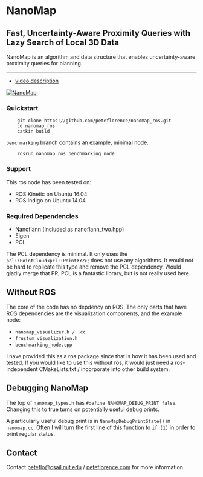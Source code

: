 # NanoMap
## Fast, Uncertainty-Aware Proximity Queries with Lazy Search of Local 3D Data

NanoMap is an algorithm and data structure that enables uncertainty-aware proximity queries for planning.

---

  * [video description](https://www.youtube.com/watch?v=zWAs_Djd_hA)


  [![NanoMap](http://img.youtube.com/vi/zWAs_Djd_hA/0.jpg)](https://www.youtube.com/watch?v=zWAs_Djd_hA)
  

### Quickstart

```
	git clone https://github.com/peteflorence/nanomap_ros.git
	cd nanomap_ros
	catkin build
```

`benchmarking` branch contains an example, minimal node.

```
	rosrun nanomap_ros benchmarking_node

```

### Support

This ros node has been tested on:

- ROS Kinetic on Ubuntu 16.04
- ROS Indigo on Ubuntu 14.04

### Required Dependencies

- Nanoflann (included as nanoflann_two.hpp)
- Eigen
- PCL

The PCL dependency is minimal.  It only uses the `pcl::PointCloud<pcl::PointXYZ>`; does not use any algorithms.  It would not be hard to replicate this type and remove the PCL dependency.  Would gladly merge that PR, PCL is a fantastic library, but is not really used here.

## Without ROS

The core of the code has no depdency on ROS.  The only parts that have ROS dependencies are the visualization components, and the example node:

- `nanomap_visualizer.h / .cc`
- `frustum_visualization.h`
- `benchmarking_node.cpp`

I have provided this as a ros package since that is how it has been used and tested.  If you would like to use this without ros, it would just need a ros-independent CMakeLists.txt / incorporate into other build system.

## Debugging NanoMap

The top of `nanomap_types.h` has `#define NANOMAP_DEBUG_PRINT false`.  Changing this to true turns on potentially useful debug prints.

A particularly useful debug print is in `NanoMapDebugPrintState()` in `nanomap.cc`.  Often I will turn the first line of this function to `if (1)` in order to print regular status.

## Contact

Contact <peteflo@csail.mit.edu> / [peteflorence.com](http://peteflorence.com) for more information. 